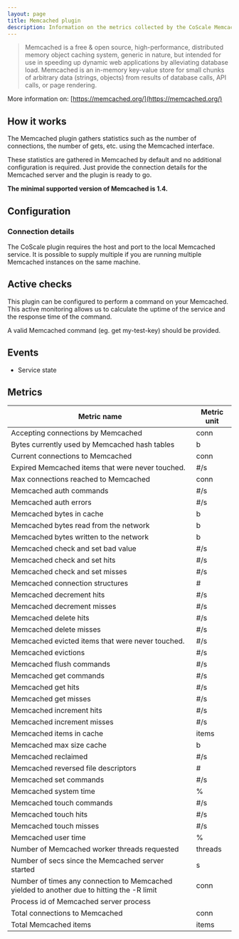 ```yaml
---
layout: page
title: Memcached plugin
description: Information on the metrics collected by the CoScale Memcached plugin.
---
```


> Memcached is a free & open source, high-performance, distributed memory object caching system, generic in nature, but intended for use in speeding up dynamic web applications by alleviating database load. Memcached is an in-memory key-value store for small chunks of arbitrary data (strings, objects) from results of database calls, API calls, or page rendering.

More information on: [https://memcached.org/](https://memcached.org/)

## How it works

The Memcached plugin gathers statistics such as the number of connections, the number of gets, etc. using the Memcached interface.

These statistics are gathered in Memcached by default and no additional configuration is required. Just provide the connection details for the Memcached server and the plugin is ready to go.

**The minimal supported version of Memcached is 1.4.**

## Configuration

### Connection details

The CoScale plugin requires the host and port to the local Memcached service. It is possible to supply multiple if you are running multiple Memcached instances on the same machine.

## Active checks

This plugin can be configured to perform a command on your Memcached. This active monitoring allows us to calculate the uptime of the service and the response time of the command.

A valid Memcached command (eg. get my-test-key) should be provided.

## Events

* Service state

## Metrics

| Metric name                                                                                | Metric unit |
|--------------------------------------------------------------------------------------------|-------------|
| Accepting connections by Memcached                                                         | conn        |
| Bytes currently used by Memcached hash tables                                              | b           |
| Current connections to Memcached                                                           | conn        |
| Expired Memcached items that were never touched.                                           | #/s         |
| Max connections reached to Memcached                                                       | conn        |
| Memcached auth commands                                                                    | #/s         |
| Memcached auth errors                                                                      | #/s         |
| Memcached bytes in cache                                                                   | b           |
| Memcached bytes read from the network                                                      | b           |
| Memcached bytes written to the network                                                     | b           |
| Memcached check and set bad value                                                          | #/s         |
| Memcached check and set hits                                                               | #/s         |
| Memcached check and set misses                                                             | #/s         |
| Memcached connection structures                                                            | #           |
| Memcached decrement hits                                                                   | #/s         |
| Memcached decrement misses                                                                 | #/s         |
| Memcached delete hits                                                                      | #/s         |
| Memcached delete misses                                                                    | #/s         |
| Memcached evicted items that were never touched.                                           | #/s         |
| Memcached evictions                                                                        | #/s         |
| Memcached flush commands                                                                   | #/s         |
| Memcached get commands                                                                     | #/s         |
| Memcached get hits                                                                         | #/s         |
| Memcached get misses                                                                       | #/s         |
| Memcached increment hits                                                                   | #/s         |
| Memcached increment misses                                                                 | #/s         |
| Memcached items in cache                                                                   | items       |
| Memcached max size cache                                                                   | b           |
| Memcached reclaimed                                                                        | #/s         |
| Memcached reversed file descriptors                                                        | #           |
| Memcached set commands                                                                     | #/s         |
| Memcached system time                                                                      | %           |
| Memcached touch commands                                                                   | #/s         |
| Memcached touch hits                                                                       | #/s         |
| Memcached touch misses                                                                     | #/s         |
| Memcached user time                                                                        | %           |
| Number of Memcached worker threads requested                                               | threads     |
| Number of secs since the Memcached server started                                          | s           |
| Number of times any connection to Memcached yielded to another due to hitting the -R limit | conn        |
| Process id of Memcached server process                                                     |             |
| Total connections to Memcached                                                             | conn        |
| Total Memcached items                                                                      | items       |
